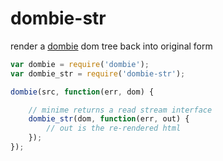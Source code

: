 # dombie-str

render a [dombie](https://github.com/shtylman/node-dombie) dom tree back into original form

```javascript
var dombie = require('dombie');
var dombie_str = require('dombie-str');

dombie(src, function(err, dom) {

    // minime returns a read stream interface
    dombie_str(dom, function(err, out) {
        // out is the re-rendered html
    });
});
```

